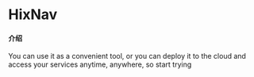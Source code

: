 # HixNav
 
#### 介绍
You can use it as a convenient tool, or you can deploy it to the cloud and access your services anytime, anywhere, so start trying

